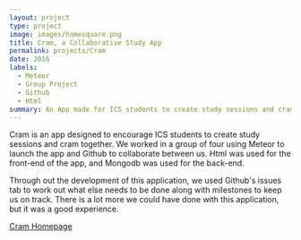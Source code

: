 ```yaml
---
layout: project
type: project
image: images/homesquare.png
title: Cram, a Collaborative Study App
permalink: projects/Cram
date: 2016
labels:
  - Meteor
  - Group Project
  - Github
  - Html
summary: An App made for ICS students to create study sessions and cram.
---
```



Cram is an app designed to encourage ICS students to create study sessions and cram together.  We worked in a group of four using Meteor to launch the app and Github to collaborate between us.  Html was used for the front-end of the app, and Mongodb was used for the back-end.

Through out the development of this application, we used Github's issues tab to work out what else needs to be done along with milestones to keep us on track.  There is a lot more we could have done with this application, but it was a good experience.

<p class="view"><a href="https://cram-colleague.github.io/">Cram Homepage</a></p>
